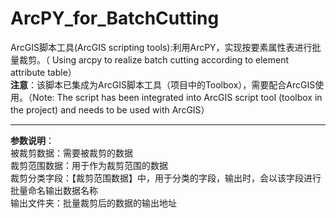 # ArcPY_for_BatchCutting
ArcGIS脚本工具(ArcGIS scripting tools):利用ArcPY，实现按要素属性表进行批量裁剪。（ Using arcpy to realize batch cutting according to element attribute table）<br />
**注意**：该脚本已集成为ArcGIS脚本工具（项目中的Toolbox），需要配合ArcGIS使用。（Note: The script has been integrated into ArcGIS script tool (toolbox in the project) and needs to be used with ArcGIS）</p>
****
**参数说明**：<br />
被裁剪数据：需要被裁剪的数据<br />
裁剪范围数据：用于作为裁剪范围的数据<br />
裁剪分类字段：【裁剪范围数据】中，用于分类的字段，输出时，会以该字段进行批量命名输出数据名称<br />
输出文件夹：批量裁剪后的数据的输出地址<br />
